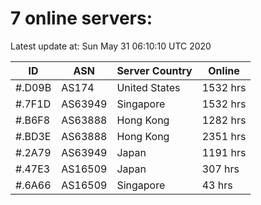 # 7 online servers:

Latest update at: Sun May 31 06:10:10 UTC 2020

| ID | ASN | Server Country | Online |
| -- | --- | -------------- | ------ |
| #.D09B | AS174 | United States | 1532 hrs |
| #.7F1D | AS63949 | Singapore | 1532 hrs |
| #.B6F8 | AS63888 | Hong Kong | 1282 hrs |
| #.BD3E | AS63888 | Hong Kong | 2351 hrs |
| #.2A79 | AS63949 | Japan | 1191 hrs |
| #.47E3 | AS16509 | Japan | 307 hrs |
| #.6A66 | AS16509 | Singapore | 43 hrs |

